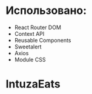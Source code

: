 # Использовано:

- React Router DOM
- Context API
- Reusable Components
- Sweetalert
- Axios
- Module CSS

# IntuzaEats
